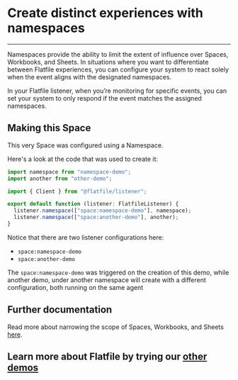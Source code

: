 # Create distinct experiences with namespaces

---

Namespaces provide the ability to limit the extent of influence over Spaces, Workbooks, and Sheets. In situations where you want to differentiate between Flatfile experiences, you can configure your system to react solely when the event aligns with the designated namespaces.

In your Flatfile listener, when you’re monitoring for specific events, you can set your system to only respond if the event matches the assigned namespaces.

## Making this Space

This very Space was configured using a Namespace.

Here's a look at the code that was used to create it:

```jsx
import namespace from "namespace-demo";
import another from "other-demo";

import { Client } from "@flatfile/listener";

export default function (listener: FlatfileListener) {
  listener.namespace(["space:namespace-demo"], namespace);
  listener.namespace(["space:another-demo"], another);
}
```

Notice that there are two listener configurations here:

- `space:namespace-demo`
- `space:another-demo`

The `space:namespace-demo` was triggered on the creation of this demo, while another demo, under another namespace will create with a different configuration, both running on the same agent

## Further documentation

Read more about narrowing the scope of Spaces, Workbooks, and Sheets <a href="https://flatfile.com/docs/guides/namespaces" target="_blank">here</a>.
## Learn more about Flatfile by trying our <a href="https://platform.flatfile.com/getting-started" target="_blank">other demos</a>
